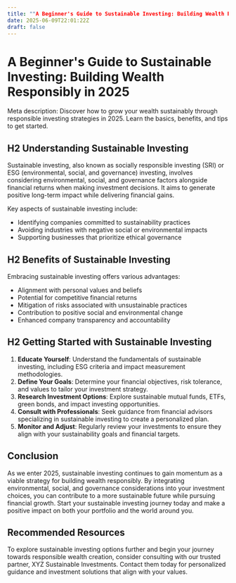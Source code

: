 ```yaml
---
title: ""A Beginner's Guide to Sustainable Investing: Building Wealth Responsibly in 2025""
date: 2025-06-09T22:01:22Z
draft: false
---
```


# A Beginner's Guide to Sustainable Investing: Building Wealth Responsibly in 2025

Meta description: Discover how to grow your wealth sustainably through responsible investing strategies in 2025. Learn the basics, benefits, and tips to get started.

## H2 Understanding Sustainable Investing

Sustainable investing, also known as socially responsible investing (SRI) or ESG (environmental, social, and governance) investing, involves considering environmental, social, and governance factors alongside financial returns when making investment decisions. It aims to generate positive long-term impact while delivering financial gains.

Key aspects of sustainable investing include:
- Identifying companies committed to sustainability practices
- Avoiding industries with negative social or environmental impacts
- Supporting businesses that prioritize ethical governance

## H2 Benefits of Sustainable Investing

Embracing sustainable investing offers various advantages:
- Alignment with personal values and beliefs
- Potential for competitive financial returns
- Mitigation of risks associated with unsustainable practices
- Contribution to positive social and environmental change
- Enhanced company transparency and accountability

## H2 Getting Started with Sustainable Investing

1. **Educate Yourself**: Understand the fundamentals of sustainable investing, including ESG criteria and impact measurement methodologies.
2. **Define Your Goals**: Determine your financial objectives, risk tolerance, and values to tailor your investment strategy.
3. **Research Investment Options**: Explore sustainable mutual funds, ETFs, green bonds, and impact investing opportunities.
4. **Consult with Professionals**: Seek guidance from financial advisors specializing in sustainable investing to create a personalized plan.
5. **Monitor and Adjust**: Regularly review your investments to ensure they align with your sustainability goals and financial targets.

## Conclusion

As we enter 2025, sustainable investing continues to gain momentum as a viable strategy for building wealth responsibly. By integrating environmental, social, and governance considerations into your investment choices, you can contribute to a more sustainable future while pursuing financial growth. Start your sustainable investing journey today and make a positive impact on both your portfolio and the world around you.

## Recommended Resources

To explore sustainable investing options further and begin your journey towards responsible wealth creation, consider consulting with our trusted partner, XYZ Sustainable Investments. Contact them today for personalized guidance and investment solutions that align with your values.